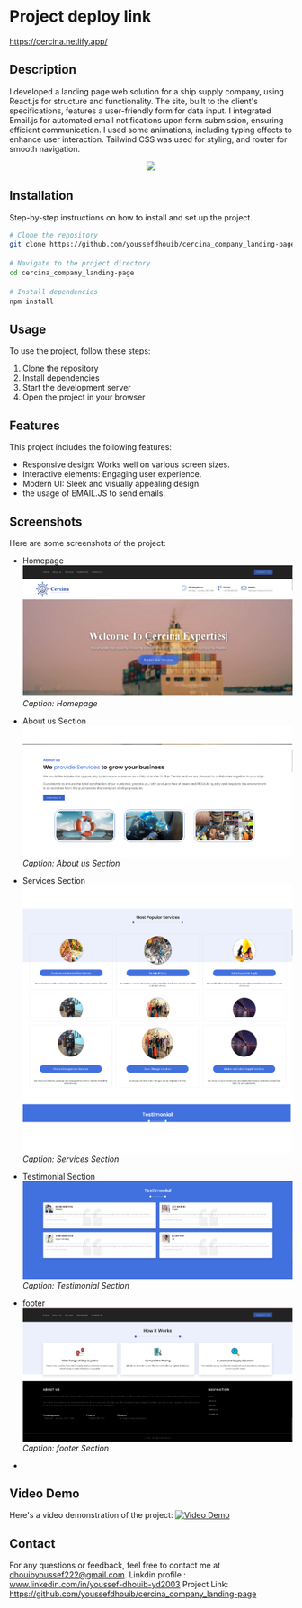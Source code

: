 # Project deploy link
https://cercina.netlify.app/

## Description

I developed a landing page web solution for a ship supply company, using React.js for structure and functionality. The site, built to the client's specifications, features a user-friendly form for data input. I integrated Email.js for automated email notifications upon form submission, ensuring efficient communication. I used some animations, including typing effects to enhance user interaction. Tailwind CSS was used for styling, and router for smooth navigation.
<div align="center">
    <img src="https://skillicons.dev/icons?i=react,mui,html,css,vscode,github,figma,tailwind,git" />
    
</div>

## Installation

Step-by-step instructions on how to install and set up the project.

```bash
# Clone the repository
git clone https://github.com/youssefdhouib/cercina_company_landing-page.git

# Navigate to the project directory
cd cercina_company_landing-page

# Install dependencies
npm install
```
## Usage

To use the project, follow these steps:

1. Clone the repository
2. Install dependencies
3. Start the development server
4. Open the project in your browser

## Features

This project includes the following features:

- Responsive design: Works well on various screen sizes.
- Interactive elements: Engaging user experience.
- Modern UI: Sleek and visually appealing design.
- the usage of EMAIL.JS to send emails.

## Screenshots

Here are some screenshots of the project:

- Homepage
  ![Homepage](screenshots/acc.png)
  *Caption: Homepage*

- About us Section
  ![Features Section](screenshots/about.png)
  *Caption: About us Section*

- Services Section
  ![Features Section](screenshots/popular.png)
   ![Features Section](screenshots/popular2.png)
  *Caption: Services Section*

- Testimonial Section
  ![Features Section](screenshots/testimonoi.png)
  *Caption: Testimonial Section*

- footer
  ![Features Section](screenshots/footer.png)
  *Caption: footer Section*

-
## Video Demo

Here's a video demonstration of the project:
[![Video Demo](https://img.youtube.com/vi/nVTRz93AxVU/maxresdefault.jpg)](https://youtu.be/nVTRz93AxVU)


## Contact

For any questions or feedback, feel free to contact me at [dhouibyoussef222@gmail.com](mailto:dhouibyoussef222@gmail.com).
Linkdin profile : www.linkedin.com/in/youssef-dhouib-yd2003
Project Link: https://github.com/youssefdhouib/cercina_company_landing-page




